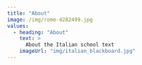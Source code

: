 ```yaml
---
title: "About"
image: /img/rome-4282499.jpg
values:
  - heading: "About"
    text: >
      About the Italian school text
    imageUrl: "img/italian_blackboard.jpg"
---
```

